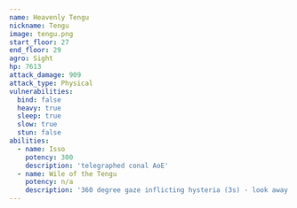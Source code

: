 ```yaml
---
name: Heavenly Tengu
nickname: Tengu
image: tengu.png
start_floor: 27
end_floor: 29
agro: Sight
hp: 7613
attack_damage: 909
attack_type: Physical
vulnerabilities:
  bind: false
  heavy: true
  sleep: true
  slow: true
  stun: false
abilities:
  - name: Isso
    potency: 300
    description: 'telegraphed conal AoE'
  - name: Wile of the Tengu
    potency: n/a
    description: '360 degree gaze inflicting hysteria (3s) - look away'
---
```

